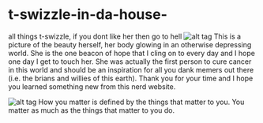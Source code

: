 # t-swizzle-in-da-house-
all things t-swizzle, if you dont like her then go to hell 
![alt tag](https://static-secure.guim.co.uk/sys-images/Guardian/Pix/pictures/2014/8/21/1408618840671/18839f21-608b-4acd-a2aa-a944db3e15e7-2060x1236.jpeg)
This is a picture of the beauty herself, her body glowing in an otherwise depressing world. She is the one beacon of hope that I cling on to every day and I hope one day I get to touch her. She was actually the first person to cure cancer in this world and should be an inspiration for all you dank memers out there (i.e. the brians and willies of this earth). Thank you for your time and I hope you learned something new from this nerd website. 





![alt tag](http://www.aux.tv/wp-content/uploads/2015/01/BestInTheBizPits.jpg)
How you matter is defined by the things that matter to you. You matter as much as the things that matter to you do.
